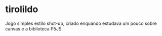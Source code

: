 # tirolildo
Jogo simples estilo shot-up, criado enquando estudava um pouco sobre canvas e a biblioteca P5JS
